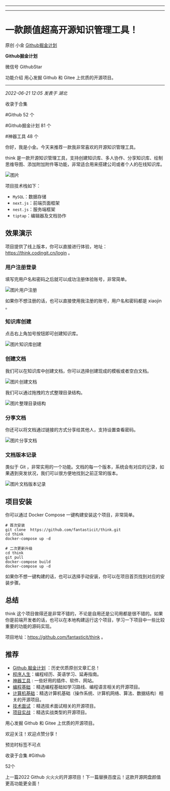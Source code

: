 ----------------------------------------
----------------------------------------
#  一款颜值超高开源知识管理工具！

原创 小金  [ Github掘金计划 ](javascript:void\(0\);)

**Github掘金计划** ![]()

微信号 GithubStar

功能介绍 用心发掘 Github 和 Gitee 上优质的开源项目。

____

_2022-06-21 12:05_ _发表于 湖北_

收录于合集

#Github 52 个

#Github掘金计划 81 个

#神器工具 48 个

你好，我是小金。今天来推荐一款我非常喜欢的开源知识管理工具。

think 是一款开源知识管理工具，支持创建知识库、多人协作、分享知识库、绘制思维导图、添加附加附件等功能，非常适合用来搭建公司或者个人的在线知识库。

![图片](https://mmbiz.qpic.cn/mmbiz_png/BcyAypujBVbhyc1MwY0zAXFDEM2pBjajGswVBypCwkGWCDMLKmgSKR8TFibemUNy6m4iaP9MYsqibK6iaqYMuIkXqw/640?wx_fmt=png&wxfrom=5&wx_lazy=1&wx_co=1)

项目技术栈如下：

  * `MySQL`：数据存储
  * `next.js`：前端页面框架
  * `nest.js`：服务端框架
  * `tiptap`：编辑器及文档协作

## 效果演示

项目提供了线上版本，你可以直接进行体验，地址：https://think.codingit.cn/login 。

### 用户注册登录

填写完用户名和密码之后就可以成功注册体验账号，非常简单。

![图片](https://mmbiz.qpic.cn/mmbiz_png/BcyAypujBVbhyc1MwY0zAXFDEM2pBjajBxuaC6l8QmicwJlWBxxia4tqyBs99weAYzj5brjnorsIibVPlHkQfIcEw/640?wx_fmt=png)用户注册

如果你不想注册的话，也可以直接使用我注册的账号，用户名和密码都是 xiaojin 。

### 知识库创建

点击右上角加号按钮即可创建知识库。

![图片](https://mmbiz.qpic.cn/mmbiz_png/BcyAypujBVbhyc1MwY0zAXFDEM2pBjajyGtFzn0mO26e9ZIaeqaWOKdR81J8JI6ADO8ibfxlYrsBia7vVYtjEiaEQ/640?wx_fmt=png)知识库创建

### 创建文档

我们可以在知识库中创建文档，你可以选择创建现成的模板或者空白文档。

![图片](https://mmbiz.qpic.cn/mmbiz_png/BcyAypujBVbhyc1MwY0zAXFDEM2pBjajhibP7Ria9pP5ibwkhvg56qhreXpg6rxHyecWrEoniaEohZrRzLLyPCsMyQ/640?wx_fmt=png)创建文档

我们可以通过拖拽的方式整理目录结构。

![图片](https://mmbiz.qpic.cn/mmbiz_png/BcyAypujBVbhyc1MwY0zAXFDEM2pBjajRFnaDmziaDCFIqHFNTbpMtdxVibyMy0hQbY1sFGzE0XIE07Lajtk2picQ/640?wx_fmt=png)整理目录结构

### 分享文档

你还可以将文档通过链接的方式分享给其他人，支持设置查看密码。

![图片](https://mmbiz.qpic.cn/mmbiz_png/BcyAypujBVbhyc1MwY0zAXFDEM2pBjajtmr8CLG3IOjzIDm5aaCAE03aE3voCQ4hOcl3TAQ4ecJ5icYicyfwnqZA/640?wx_fmt=png)分享文档

### 文档版本记录

类似于 Git ，非常实用的一个功能。文档的每一个版本，系统会有对应的记录，如果遇到突发状况，我们可以很方便地找到之前正常的版本。

![图片](https://mmbiz.qpic.cn/mmbiz_png/BcyAypujBVbhyc1MwY0zAXFDEM2pBjajibThdCwVluzNHrkT8ps7Uz7YNonyn8CibC8LlsNHffEmmN1Eb7a394RQ/640?wx_fmt=png)文档版本记录

## 项目安装

你可以通过 Docker Compose 一键构建安装这个项目，非常简单。

    
    
    # 首次安装  
    git clone  https://github.com/fantasticit/think.git  
    cd think  
    docker-compose up -d  
      
    # 二次更新升级  
    cd think  
    git pull  
    docker-compose build  
    docker-compose up -d  
    

如果你不想一键构建的话，也可以选择手动安装，你可以在项目首页找到对应的安装步骤。

## 总结

think
这个项目做得还是非常不错的，不论是自用还是公司用都是很不错的。如果你是前端开发者的话，也可以在本地构建运行这个项目，学习一下项目中一些比较重要的功能的源码实现。

项目地址：https://github.com/fantasticit/think 。

  

## 推荐

  * [Github 掘金计划](https://mp.weixin.qq.com/mp/appmsgalbum?__biz=MzIwNDgzMzI3Mg==&action=getalbum&album_id=1571213952619954180#wechat_redirect) ：历史优质原创文章汇总！
  * [程序人生](https://mp.weixin.qq.com/mp/appmsgalbum?__biz=MzIwNDgzMzI3Mg==&action=getalbum&album_id=2084343476975878144#wechat_redirect)：编程经历、英语学习、延寿指南。
  * [神器工具](https://mp.weixin.qq.com/mp/appmsgalbum?__biz=MzIwNDgzMzI3Mg==&action=getalbum&album_id=1692140336665378820#wechat_redirect) : 一些好用的插件、软件、网站。
  * [编程基础](https://mp.weixin.qq.com/mp/appmsgalbum?action=getalbum&album_id=1632585323454971905&__biz=MzIwNDgzMzI3Mg==#wechat_redirect) ：精选编程基础如学习路线、编程语言相关的开源项目。
  * [计算机基础](https://mp.weixin.qq.com/mp/appmsgalbum?action=getalbum&album_id=1635325633234780161&__biz=MzIwNDgzMzI3Mg==#wechat_redirect)：精选计算机基础（操作系统、计算机网络、算法、数据结构）相关的开源项目。
  * [技术面试](https://mp.weixin.qq.com/mp/appmsgalbum?action=getalbum&album_id=1632589980491366403&__biz=MzIwNDgzMzI3Mg==#wechat_redirect) ：精选技术面试相关的开源项目。
  * [项目实战](https://mp.weixin.qq.com/mp/appmsgalbum?action=getalbum&album_id=1632590550748938241&__biz=MzIwNDgzMzI3Mg==#wechat_redirect) ：精选实战类型的开源项目。

用心发掘 Github 和 Gitee 上优质的开源项目。

欢迎关注！欢迎点赞分享！

  

预览时标签不可点

收录于合集 #Github

52个

上一篇2022 Github 火火火的开源项目！下一篇替换百度云！这款开源网盘颜值更高功能更全面！

